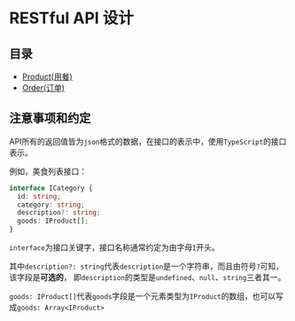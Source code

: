 # RESTful API 设计

## 目录

- [Product(用餐)](./product.md)
- [Order(订单)](./order.md)

## 注意事项和约定

API所有的返回值皆为`json`格式的数据，在接口的表示中，使用`TypeScript`的接口表示。

例如，美食列表接口：
```typescript
interface ICategory {
  id: string;
  category: string;
  description?: string;
  goods: IProduct[];
}
```

`interface`为接口关键字，接口名称通常约定为由字母`I`开头。

其中`description?: string`代表`description`是一个字符串，而且由符号`?`可知，该字段是**可选的**，
即`description`的类型是`undefined`、`null`、`string`三者其一。

`goods: IProduct[]`代表`goods`字段是一个元素类型为`IProduct`的数组，也可以写成`goods: Array<IProduct>`